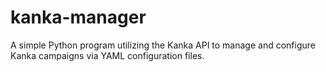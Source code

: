 # kanka-manager
A simple Python program utilizing the Kanka API to manage and configure Kanka campaigns via YAML configuration files. 
